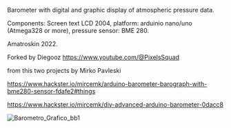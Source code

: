 Barometer with digital and graphic display of atmospheric pressure data.

Components: Screen text LCD 2004, platform: arduinio nano/uno (Atmega328 or more), pressure sensor: BME 280.

Amatroskin 2022.

Forked by Diegooz https://www.youtube.com/@PixelsSquad

from this two projects by Mirko Pavleski

https://www.hackster.io/mircemk/arduino-barometer-barograph-with-bme280-sensor-fdafe2#things

https://www.hackster.io/mircemk/diy-advanced-arduino-barometer-0dacc8

![Barometro_Grafico_bb1](https://github.com/user-attachments/assets/08364246-815b-4e4b-8e0f-e5390beb9f32)


